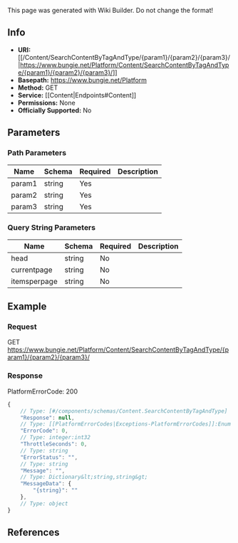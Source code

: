 <span class="wiki-builder">This page was generated with Wiki Builder. Do not change the format!</span>

## Info


* **URI:** [[/Content/SearchContentByTagAndType/{param1}/{param2}/{param3}/|https://www.bungie.net/Platform/Content/SearchContentByTagAndType/{param1}/{param2}/{param3}/]]
* **Basepath:** https://www.bungie.net/Platform
* **Method:** GET
* **Service:** [[Content|Endpoints#Content]]
* **Permissions:** None
* **Officially Supported:** No

## Parameters
### Path Parameters
Name | Schema | Required | Description
---- | ------ | -------- | -----------
param1 | string | Yes | 
param2 | string | Yes | 
param3 | string | Yes | 

### Query String Parameters
Name | Schema | Required | Description
---- | ------ | -------- | -----------
head | string | No | 
currentpage | string | No | 
itemsperpage | string | No | 

## Example
### Request
GET https://www.bungie.net/Platform/Content/SearchContentByTagAndType/{param1}/{param2}/{param3}/

### Response
PlatformErrorCode: 200
```javascript
{
    // Type: [#/components/schemas/Content.SearchContentByTagAndType]
    "Response": null,
    // Type: [[PlatformErrorCodes|Exceptions-PlatformErrorCodes]]:Enum
    "ErrorCode": 0,
    // Type: integer:int32
    "ThrottleSeconds": 0,
    // Type: string
    "ErrorStatus": "",
    // Type: string
    "Message": "",
    // Type: Dictionary&lt;string,string&gt;
    "MessageData": {
        "{string}": ""
    },
    // Type: object
}

```

## References
